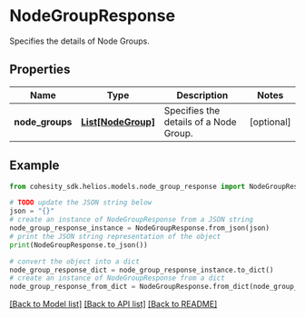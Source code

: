 # NodeGroupResponse

Specifies the details of Node Groups.

## Properties

Name | Type | Description | Notes
------------ | ------------- | ------------- | -------------
**node_groups** | [**List[NodeGroup]**](NodeGroup.md) | Specifies the details of a Node Group. | [optional] 

## Example

```python
from cohesity_sdk.helios.models.node_group_response import NodeGroupResponse

# TODO update the JSON string below
json = "{}"
# create an instance of NodeGroupResponse from a JSON string
node_group_response_instance = NodeGroupResponse.from_json(json)
# print the JSON string representation of the object
print(NodeGroupResponse.to_json())

# convert the object into a dict
node_group_response_dict = node_group_response_instance.to_dict()
# create an instance of NodeGroupResponse from a dict
node_group_response_from_dict = NodeGroupResponse.from_dict(node_group_response_dict)
```
[[Back to Model list]](../README.md#documentation-for-models) [[Back to API list]](../README.md#documentation-for-api-endpoints) [[Back to README]](../README.md)


